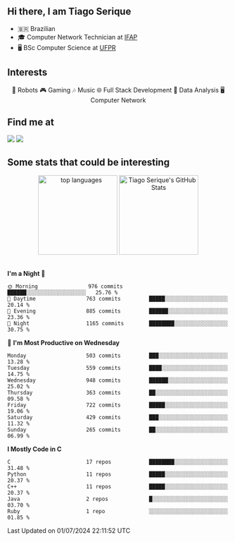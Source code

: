 
<h2> Hi there, I am Tiago Serique</h2>

<div>
	<ul>
		<li>🇧🇷 Brazilian</li>
		<li>🎓 Computer Network Technician at <a href="https://www.ifap.edu.br/">IFAP</a></li>
		<li>🖥️ BSc Computer Science at <a href="https://www.ufpr.br/portalufpr/">UFPR</a></li>
	</ul>
</div>


<h2>Interests</h2>

<div align="center">
	🤖 Robots 🎮 Gaming 🎶 Music 🌐 Full Stack Development 🎲 Data Analysis 🖥️ Computer Network
</div>

<h2>Find me at</h2>

<div>
	<a href="https://www.linkedin.com/in/tiago-serique"><img src="https://img.shields.io/badge/LinkedIn-0077B5?style=for-the-badge&logo=linkedin&logoColor=white"></a>
	<a href="https://www.instagram.com/tiago.serique/"><img src="https://img.shields.io/badge/Instagram-E4405F?style=for-the-badge&logo=instagram&logoColor=white"></a>
</div>

<h2>Some stats that could be interesting</h2>

<div align="center">
	<img height="180em" src="https://tiagoserique.vercel.app/api/top-langs/?layout=compact&theme=tokyonight&username=tiagoserique&langs_count=10&hide=makefile&exclude_repo=vim-mods" alt="top languages">
	<img height="180em" src="https://tiagoserique.vercel.app/api?username=tiagoserique&count_private=true&show_icons=true&theme=tokyonight&include_all_commits=true" alt="Tiago Serique's GitHub Stats">
</div> 

<br>

<!--START_SECTION:waka-->
**I'm a Night 🦉** 

```text
🌞 Morning                976 commits         ██████░░░░░░░░░░░░░░░░░░░   25.76 % 
🌆 Daytime                763 commits         █████░░░░░░░░░░░░░░░░░░░░   20.14 % 
🌃 Evening                885 commits         ██████░░░░░░░░░░░░░░░░░░░   23.36 % 
🌙 Night                  1165 commits        ████████░░░░░░░░░░░░░░░░░   30.75 % 
```
📅 **I'm Most Productive on Wednesday** 

```text
Monday                   503 commits         ███░░░░░░░░░░░░░░░░░░░░░░   13.28 % 
Tuesday                  559 commits         ████░░░░░░░░░░░░░░░░░░░░░   14.75 % 
Wednesday                948 commits         ██████░░░░░░░░░░░░░░░░░░░   25.02 % 
Thursday                 363 commits         ██░░░░░░░░░░░░░░░░░░░░░░░   09.58 % 
Friday                   722 commits         █████░░░░░░░░░░░░░░░░░░░░   19.06 % 
Saturday                 429 commits         ███░░░░░░░░░░░░░░░░░░░░░░   11.32 % 
Sunday                   265 commits         ██░░░░░░░░░░░░░░░░░░░░░░░   06.99 % 
```


**I Mostly Code in C** 

```text
C                        17 repos            ████████░░░░░░░░░░░░░░░░░   31.48 % 
Python                   11 repos            █████░░░░░░░░░░░░░░░░░░░░   20.37 % 
C++                      11 repos            █████░░░░░░░░░░░░░░░░░░░░   20.37 % 
Java                     2 repos             █░░░░░░░░░░░░░░░░░░░░░░░░   03.70 % 
Ruby                     1 repo              ░░░░░░░░░░░░░░░░░░░░░░░░░   01.85 % 
```




 Last Updated on 01/07/2024 22:11:52 UTC
<!--END_SECTION:waka-->
